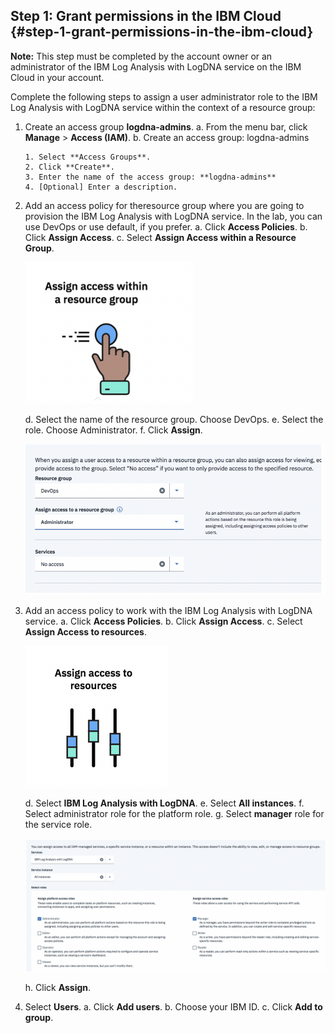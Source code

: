 ## Step 1: Grant permissions in the IBM Cloud {#step-1-grant-permissions-in-the-ibm-cloud}

**Note:** This step must be completed by the account owner or an administrator of the IBM Log Analysis with LogDNA service on the IBM Cloud in your account.

Complete the following steps to assign a user administrator role to the IBM Log Analysis with LogDNA service within the context of a resource group:

1.  Create an access group **logdna-admins**.
    a.  From the menu bar, click **Manage** &gt; **Access (IAM)**.
    b.  Create an access group: logdna-admins  
        
        1. Select **Access Groups**.
        2. Click **Create**.
        3. Enter the name of the access group: **logdna-admins**
        4. [Optional] Enter a description.

2.  Add an access policy for theresource group where you are going to provision the IBM Log Analysis with LogDNA service. In the lab, you can use DevOps or use default, if you prefer.
    a.  Click **Access Policies**.
    b.  Click **Assign Access**.
    c.  Select **Assign Access within a Resource Group**.

    ![image3](../images/logdna_img3.png)

    d.  Select the name of the resource group. Choose DevOps.
    e.  Select the role. Choose Administrator.
    f.  Click **Assign**.

    ![image4](../images/logdna_img4.png)

3.  Add an access policy to work with the IBM Log Analysis with LogDNA service.
    a.  Click **Access Policies**.
    b.  Click **Assign Access**.
    c.  Select **Assign Access to resources**.

    ![image5](../images/logdna_img5.png)

    d.  Select **IBM Log Analysis with LogDNA**.
    e.  Select **All instances**.
    f.  Select administrator role for the platform role.
    g.  Select **manager** role for the service role.

    ![image6](../images/logdna_img6.png)

    h.  Click **Assign**.

4.  Select **Users**.
    a.  Click **Add users**.
    b.  Choose your IBM ID.
    c.  Click **Add to group**.
